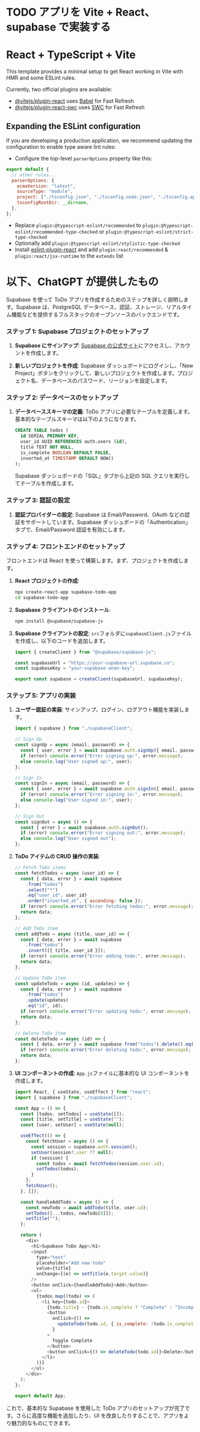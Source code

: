 # TODO アプリを Vite + React、supabase で実装する

# React + TypeScript + Vite

This template provides a minimal setup to get React working in Vite with HMR and some ESLint rules.

Currently, two official plugins are available:

- [@vitejs/plugin-react](https://github.com/vitejs/vite-plugin-react/blob/main/packages/plugin-react/README.md) uses [Babel](https://babeljs.io/) for Fast Refresh
- [@vitejs/plugin-react-swc](https://github.com/vitejs/vite-plugin-react-swc) uses [SWC](https://swc.rs/) for Fast Refresh

## Expanding the ESLint configuration

If you are developing a production application, we recommend updating the configuration to enable type aware lint rules:

- Configure the top-level `parserOptions` property like this:

```js
export default {
  // other rules...
  parserOptions: {
    ecmaVersion: "latest",
    sourceType: "module",
    project: ["./tsconfig.json", "./tsconfig.node.json", "./tsconfig.app.json"],
    tsconfigRootDir: __dirname,
  },
};
```

- Replace `plugin:@typescript-eslint/recommended` to `plugin:@typescript-eslint/recommended-type-checked` or `plugin:@typescript-eslint/strict-type-checked`
- Optionally add `plugin:@typescript-eslint/stylistic-type-checked`
- Install [eslint-plugin-react](https://github.com/jsx-eslint/eslint-plugin-react) and add `plugin:react/recommended` & `plugin:react/jsx-runtime` to the `extends` list

# 以下、ChatGPT が提供したもの

Supabase を使って ToDo アプリを作成するためのステップを詳しく説明します。Supabase は、PostgreSQL データベース、認証、ストレージ、リアルタイム機能などを提供するフルスタックのオープンソースのバックエンドです。

### ステップ 1: Supabase プロジェクトのセットアップ

1. **Supabase にサインアップ**:
   [Supabase の公式サイト](https://supabase.io/)にアクセスし、アカウントを作成します。

2. **新しいプロジェクトを作成**:
   Supabase ダッシュボードにログインし、「New Project」ボタンをクリックして、新しいプロジェクトを作成します。プロジェクト名、データベースのパスワード、リージョンを設定します。

### ステップ 2: データベースのセットアップ

1. **データベーススキーマの定義**:
   ToDo アプリに必要なテーブルを定義します。基本的なテーブルスキーマは以下のようになります。

   ```sql
   CREATE TABLE todos (
     id SERIAL PRIMARY KEY,
     user_id UUID REFERENCES auth.users (id),
     title TEXT NOT NULL,
     is_complete BOOLEAN DEFAULT FALSE,
     inserted_at TIMESTAMP DEFAULT NOW()
   );
   ```

   Supabase ダッシュボードの「SQL」タブから上記の SQL クエリを実行してテーブルを作成します。

### ステップ 3: 認証の設定

1. **認証プロバイダーの設定**:
   Supabase は Email/Password、OAuth などの認証をサポートしています。Supabase ダッシュボードの「Authentication」タブで、Email/Password 認証を有効にします。

### ステップ 4: フロントエンドのセットアップ

フロントエンドは React を使って構築します。まず、プロジェクトを作成します。

1. **React プロジェクトの作成**:

   ```bash
   npx create-react-app supabase-todo-app
   cd supabase-todo-app
   ```

2. **Supabase クライアントのインストール**:

   ```bash
   npm install @supabase/supabase-js
   ```

3. **Supabase クライアントの設定**:
   `src`フォルダに`supabaseClient.js`ファイルを作成し、以下のコードを追加します。

   ```javascript
   import { createClient } from "@supabase/supabase-js";

   const supabaseUrl = "https://your-supabase-url.supabase.co";
   const supabaseKey = "your-supabase-anon-key";

   export const supabase = createClient(supabaseUrl, supabaseKey);
   ```

### ステップ 5: アプリの実装

1. **ユーザー認証の実装**:
   サインアップ、ログイン、ログアウト機能を実装します。

   ```javascript
   import { supabase } from "./supabaseClient";

   // Sign Up
   const signUp = async (email, password) => {
     const { user, error } = await supabase.auth.signUp({ email, password });
     if (error) console.error("Error signing up:", error.message);
     else console.log("User signed up:", user);
   };

   // Sign In
   const signIn = async (email, password) => {
     const { user, error } = await supabase.auth.signIn({ email, password });
     if (error) console.error("Error signing in:", error.message);
     else console.log("User signed in:", user);
   };

   // Sign Out
   const signOut = async () => {
     const { error } = await supabase.auth.signOut();
     if (error) console.error("Error signing out:", error.message);
     else console.log("User signed out");
   };
   ```

2. **ToDo アイテムの CRUD 操作の実装**:

   ```javascript
   // Fetch ToDo items
   const fetchTodos = async (user_id) => {
     const { data, error } = await supabase
       .from("todos")
       .select("*")
       .eq("user_id", user_id)
       .order("inserted_at", { ascending: false });
     if (error) console.error("Error fetching todos:", error.message);
     return data;
   };

   // Add ToDo item
   const addTodo = async (title, user_id) => {
     const { data, error } = await supabase
       .from("todos")
       .insert([{ title, user_id }]);
     if (error) console.error("Error adding todo:", error.message);
     return data;
   };

   // Update ToDo item
   const updateTodo = async (id, updates) => {
     const { data, error } = await supabase
       .from("todos")
       .update(updates)
       .eq("id", id);
     if (error) console.error("Error updating todo:", error.message);
     return data;
   };

   // Delete ToDo item
   const deleteTodo = async (id) => {
     const { data, error } = await supabase.from("todos").delete().eq("id", id);
     if (error) console.error("Error deleting todo:", error.message);
     return data;
   };
   ```

3. **UI コンポーネントの作成**:
   `App.js`ファイルに基本的な UI コンポーネントを作成します。

   ```javascript
   import React, { useState, useEffect } from "react";
   import { supabase } from "./supabaseClient";

   const App = () => {
     const [todos, setTodos] = useState([]);
     const [title, setTitle] = useState("");
     const [user, setUser] = useState(null);

     useEffect(() => {
       const fetchUser = async () => {
         const session = supabase.auth.session();
         setUser(session?.user ?? null);
         if (session) {
           const todos = await fetchTodos(session.user.id);
           setTodos(todos);
         }
       };
       fetchUser();
     }, []);

     const handleAddTodo = async () => {
       const newTodo = await addTodo(title, user.id);
       setTodos([...todos, newTodo[0]]);
       setTitle("");
     };

     return (
       <div>
         <h1>Supabase ToDo App</h1>
         <input
           type="text"
           placeholder="Add new todo"
           value={title}
           onChange={(e) => setTitle(e.target.value)}
         />
         <button onClick={handleAddTodo}>Add</button>
         <ul>
           {todos.map((todo) => (
             <li key={todo.id}>
               {todo.title} - {todo.is_complete ? "Complete" : "Incomplete"}
               <button
                 onClick={() =>
                   updateTodo(todo.id, { is_complete: !todo.is_complete })
                 }
               >
                 Toggle Complete
               </button>
               <button onClick={() => deleteTodo(todo.id)}>Delete</button>
             </li>
           ))}
         </ul>
       </div>
     );
   };

   export default App;
   ```

これで、基本的な Supabase を使用した ToDo アプリのセットアップが完了です。さらに高度な機能を追加したり、UI を改良したりすることで、アプリをより魅力的なものにできます。
